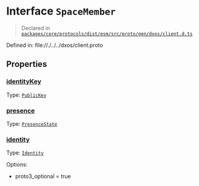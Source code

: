# Interface `SpaceMember`
> Declared in [`packages/core/protocols/dist/esm/src/proto/gen/dxos/client.d.ts`]()

Defined in:
   file://./../../dxos/client.proto
## Properties
### [identityKey]()
Type: <code>[PublicKey](/api/@dxos/client/classes/PublicKey)</code>
### [presence]()
Type: <code>[PresenceState](/api/@dxos/client/enums#PresenceState)</code>
### [identity]()
Type: <code>[Identity](/api/@dxos/client/interfaces/Identity)</code>

Options:
  - proto3_optional = true